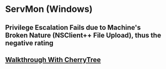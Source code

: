 # ServMon (Windows)
## Privilege Escalation Fails due to Machine's Broken Nature (NSClient++ File Upload), thus the negative rating
## [Walkthrough With CherryTree](https://github.com/AlexStolt/HackTheBox-Exploitation/blob/master/ServMon/ServMon.ctb)
